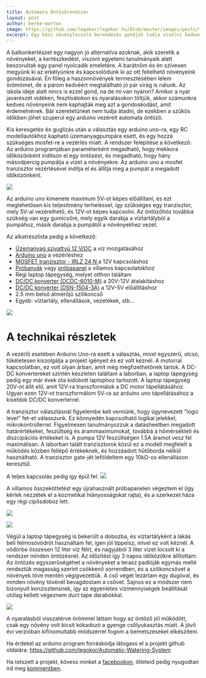 ```yaml
---
title: Automata Öntözőrendszer
layout: post
author: berke-marton
image: https://github.com/legokor/legokor.hu/blob/master/images/posts/thumbnail-aws.png?raw=true
excerpt: Egy házi növénylocsoló berendezés gondját tudja viselni kedvenc virágaidnak, míg te nyaralsz, fesztiválozol, vagy csak épp elutaztál a laskából egy hétre. Olvasd el miként készítettem el a saját automata locsolómat a fesztiválszezonra.
---
```


A balkonkertészet egy nagyon jó alternatíva azoknak, akik szeretik a növényeket, a kertészkedést, viszont egyetemi tanulmányaik alatt beszorultak egy panel nyolcadik emeletére. A barátnőm és én szívesen megyünk ki az erkélyünkre és kapcsolódunk ki az ott fellelhető növényeink gondozásával. Én főleg a haszonnövények termesztésében lelem örömömet, de a párom kedvéért megtalálható jó pár virág is nálunk. Az iskola ideje alatt nincs is ezzel gond, na de mi van nyáron? Amikor a nyár javarészét vidéken, fesztiválokon és nyaralásokon töltjük, akkor számunkra kedves növényeink nem kaphajták meg azt a gondoskodást, amit érdemelnének. Bár szeretetünket nem tudja átadni, de ezekben a szűkös időkben jöhet szuperul egy arduino vezérelt automata öntöző.

Kis keresgetés és guglizás után a választás egy arduino uno-ra, egy RC modellautókhoz kapható üzemanyagpumpára esett, és egy hozzá szükséges mosfet-re a vezérlés miatt. A rendszer felépítése a következő: Az arduino programjában paraméterként megadható, hogy mekkora időközönként indítson el egy öntözést, és megadható, hogy hány másodpercig pumpálja a vizet a növényekre. Az arduino uno a mosfet tranzisztor vezérlésével indítja el és állítja meg a pumpát a megadott időközönként.

![](https://github.com/legokor/legokor.hu/blob/master/images/posts/aws-locsol.gif?raw=true)

Az arduino uno kimenete maximum 5V-ot képes előállítani, és ezt meglehetősen kis teljesítmény terheléssel, így szükséges egy tranzisztor, mely 5V-al vezérelhető, és 12V-ot képes kapcsolni. Az öntözőhöz továbbá szükség van egy gumicsőre, mely egyik darabja a víztartályból a pumpához, másik darabja a pumpától a növényekhez vezet. 

Az alkatrészlista pedig a következő:
* [Üzemanyag szivattyú 12 V/DC](https://www.conrad.hu/hu/uezemanyag-szivattyu-benzin-12-vdc-06-lperc-modelcraft-f3007-207894.html) a víz mozgatásához
* [Arduino uno](https://www.hestore.hu/prod_10036620.html) a vezérléshez
* [MOSFET tranzisztor - IRLZ 24 N	](https://www.hestore.hu/prod_10020980.html) a 12V kapcsoláshoz
* [Próbanyák](https://www.hestore.hu/prod_10031793.html) vagy [próbapanel](https://www.hestore.hu/prod_10035535.html) a villamos kapcsolatokhoz
* Régi laptop tápegység, melyet otthon találtam
* [DC/DC konverter (DCDC-6010-M)](https://www.hestore.hu/prod_10038452.html) a 20V-12V átalakításhoz
* [DC/DC konverter (DSN-1504-3A)](https://www.hestore.hu/prod_10038118.html) a 12V-5V előállításhoz
* 2.5 mm belső átmérőjű szilikoncső
* Egyéb: víztartály, ellenállások, vezetékek, stb...

![](https://github.com/legokor/legokor.hu/blob/master/images/posts/aws-all.png?raw=true)

# A technikai részletek

A vezérlő esetében Arduino Uno-ra esett a választás, mivel egyszerű, olcsó, tökéletesen kiszolgálja a projekt igényeit és ez volt kéznél. A motorral kapcsolatban, ez volt olyan árban, amit még megfizethetőnek tartok. A DC-DC konvertereket szintén készleten találtam a laborban, a laptop tápegység pedig egy már évek óta kidobott laptophoz tartozott. A laptop tápegység 20V-ot állít elő, amit 12V-ra transzformálok a DC motor tápellátásához. Ugyan ezen 12V-ot transzformálom 5V-ra az arduino uno tápellátásához a kisebbik DC/DC konverterrel. 

A tranzisztor választásnál figyelembe kell vennünk, hogy úgynevezett "logic level" fet-et válasszunk. Ez könnyedén kapcsolható logikai jelekkel, mikrokontrollerrel. Figyelmesen tanulmányozzuk a datasheetben megadott határértékeket, feszültség és árammaximumokat, továbbá a hőmérsékleti és diszcipációs értékeket is. A pumpa 12V feszültségen 1.5A áramot vesz fel maximálisan. A laborban talált tranzisztorok közül ez a modell megfelelt a működés közben fellépő értékeknek, és hozzáadott hűtőborda nélkül használható. A tranzisztor gate-jét leföldeltem egy 10kΩ-os ellenálláson keresztül. 

A teljes kapcsolás pedig így épül fel:
![](https://github.com/legokor/legokor.hu/blob/master/images/posts/aws-scematic.PNG?raw=true)

A villamos összeköttetést egy újrahasznált próbapanelen végeztem el (így kérlek nézzétek el a kozmetikai hiányosságokat rajta), és a szerkezet háza egy régi cipősdoboz lett.

![](https://github.com/legokor/legokor.hu/blob/master/images/posts/IMG_5817.JPG?raw=true)

![](https://github.com/legokor/legokor.hu/blob/master/images/posts/IMG_5825.JPG?raw=true)

Végül a laptop tápegység is bekerült a dobozba, és víztartályként a lakás beli felmosóvödröt használtam fel, igen jól tippelsz, mivel ez volt kéznél. A vödörbe összesen 12 liter víz félrt, és nagyjából 3 liter vizet locsolt ki a rendszer minden öntözésnél. Az időzítést így 3 napos időközökre állítottam. Az öntözés egyszerűségéhet a növényeket a terasz padlóják egymás mellé rendeztük magasság szerint csökkenő sorrendben, és a szilikoncsövet a növények töve mentén végigvezettük. A cső végét lezártam egy dugóval, és minden növény tövénél bevagdostam a csövet. Sajnos ez a módszer nem bizonyult konzisztensnek, így az egyenletes vízmennyiségek beállítását utólag kellett végeznem duct tape darabokkal.

![](https://github.com/legokor/legokor.hu/blob/master/images/posts/IMG_5826.JPG?raw=true)

A nyaralásból visszatérve örömmel láttam hogy az öntöző jól működött, csak egy növény volt kicsit kókadozó a gyenge csőlyukasztás miatt. A jövő évi verzióban kifinomultabb módszerrel fogom a bemetszéseket elkészíteni. 

Ha érdekel az arduino program forráskódja látogass el a projekt github oldalára:
https://github.com/legokor/Automatic-Watering-System

Ha tetszett a projekt, kövess minket a [facebookon](https://www.facebook.com/LegoKor/), ötleteid pedig nyugodtan írd meg [kommentben](https://www.facebook.com/LegoKor/posts/2097657786924995).
